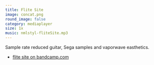 ```yaml
---
title: Flite Site
image: concat.png
round_image: false
category: mediaplayer
size: 1x
music: nmlstyl-fliteSite.mp3
---
```


Sample rate reduced guitar, Sega samples and vaporwave easthetics.

- [flite site on bandcamp.com](https://nmlstyl.bandcamp.com/track/nmlstyl-flite-site)